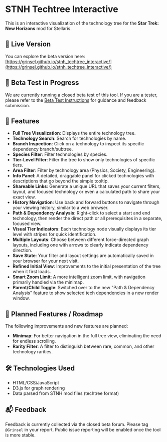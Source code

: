 # STNH Techtree Interactive

This is an interactive visualization of the technology tree for the **Star Trek: New Horizons** mod for Stellaris.

## 🔗 Live Version

You can explore the beta version here:  
[https://grinsel.github.io/stnh_techtree_interactive/](https://grinsel.github.io/stnh_techtree_interactive/)

## 🚧 Beta Test in Progress

We are currently running a closed beta test of this tool. If you are a tester, please refer to the [Beta Test Instructions](./BETA_TEST.md) for guidance and feedback submission.

## 🧭 Features

- **Full Tree Visualization**: Displays the entire technology tree.
- **Technology Search**: Search for technologies by name.
- **Branch Inspection**: Click on a technology to inspect its specific dependency branch/subtree.
- **Species Filter**: Filter technologies by species.
- **Tier-Level Filter**: Filter the tree to show only technologies of specific tiers.
- **Area Filter**: Filter by technology area (Physics, Society, Engineering).
- **Info Panel**: A detailed, draggable panel for clicked technologies with descriptions that go beyond the simple tooltip.
- **Shareable Links**: Generate a unique URL that saves your current filters, layout, and focused technology or even a calculated path to share your exact view.
- **History Navigation**: Use back and forward buttons to navigate through your viewing history, similar to a web browser.
- **Path & Dependency Analysis**: Right-click to select a start and end technology, then render the direct path or all prerequisites in a separate, focused view.
- **Visual Tier Indicators**: Each technology node visually displays its tier level with stripes for quick identification.
- **Multiple Layouts**: Choose between different force-directed graph layouts, including one with arrows to clearly indicate dependency direction.
- **Save State**: Your filter and layout settings are automatically saved in your browser for your next visit.
- **Refined Initial View**: Improvements to the initial presentation of the tree when it first loads.
- **Smart Zoom Limit**: A more intelligent zoom limit, with navigation primarily handled via the minimap.
- **Parent/Child Toggle**: Switched over to the new "Path & Dependency Analysis" feature to show selected tech dependencies in a new render window.

## 📌 Planned Features / Roadmap

The following improvements and new features are planned:

- **Minimap**: For better navigation in the full tree view, eliminating the need for endless scrolling.
- **Rarity Filter**: A filter to distinguish between rare, common, and other technology rarities.



## 🛠 Technologies Used

- HTML/CSS/JavaScript
- D3.js for graph rendering
- Data parsed from STNH mod files (techtree format)

## 📬 Feedback

Feedback is currently collected via the closed beta forum. Please tag `@Grinsel` in your report. Public issue reporting will be enabled once the tool is more stable.
